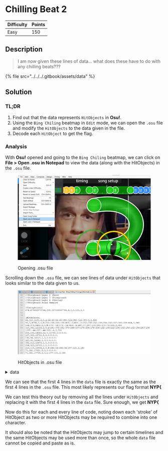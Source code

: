 # Chilling Beat 2

| Difficulty | Points |
| ---------- | ------ |
| Easy       | 150    |

## Description

> I am now given these lines of data... what does these have to do with any chilling beats???

{% file src="../../../.gitbook/assets/data" %}

## Solution

### TL;DR

1. Find out that the data represents `HitObjects` in **Osu!**.
2. Using the `Bing Chiling` beatmap in `Edit` mode, we can open the `.osu` file and modify the `HitObjects` to the data given in the file.
3. Decode each `HitObject` to get the flag.

### Analysis

With **Osu!** opened and going to the `Bing Chiling` beatmap, we can click on **File > Open .osu in Notepad** to view the data (along with the HitObjects) in the `.osu` file.

<figure><img src="../../../.gitbook/assets/image (1).png" alt=""><figcaption><p>Opening .osu file</p></figcaption></figure>

Scrolling down the `.osu` file, we can see lines of data under `HitObjects` that looks similar to the data given to us.

<figure><img src="../../../.gitbook/assets/image.png" alt=""><figcaption><p>HitObjects in .osu file</p></figcaption></figure>

<details>

<summary>data</summary>

```
94,318,1133,6,0,B|94:40|94:40|358:319|358:319|353:0,2,980
95,0,4796,2,0,B|253:158|253:158|405:-2|405:-2|252:158|252:158|256:232|257:263|259:404,2,840
164,373,8460,2,0,B|172:-54|172:-54|463:-4|447:57|397:150|280:171|72:186,2,980
310,351,12124,2,0,B|241:378|241:378|244:237|176:206|176:206|122:186|122:186|182:156|182:156|243:106|237:-44|237:-44|335:-6,2,700
136,219,22430,2,0,L|138:-8,2,210
136,224,75330,2,0,B|388:226,2,210
242,185,98117,2,0,P|381:276|176:327,1,490
234,199,110254,6,0,P|175:284|177:340,1,140
242,185,98117,2,0,P|381:276|176:327,1,490
234,199,110254,6,0,P|175:284|177:340,1,140
248,355,40407,2,0,B|118:295|118:295|253:205,1,280
109,22,34567,6,0,L|110:381,1,350
403,316,26781,6,0,L|62:314,2,280
395,226,106705,2,0,B|165:179|248:397|325:401|378:376|406:178,1,490
398,233,107735,2,0,L|466:371,1,140
186,146,59643,6,0,B|385:148,1,140
256,48,60101,2,0,B|255:334,1,280
403,316,26781,6,0,L|62:314,2,280
37,316,88727,2,0,B|133:12|133:12|272:301|272:301,1,630
274,294,89758,2,0,B|370:-10|370:-10|509:279|509:279,1,630
113,173,78308,6,0,L|413:172,1,280
403,173,78995,2,0,B|395:-35|71:-26|108:185,1,490
104,184,80140,2,0,B|88:379|369:339|439:300,1,420
403,316,26781,6,0,L|62:314,2,280
321,0,69033,6,0,L|323:367,1,350
326,359,69720,2,0,B|130:317|140:185|351:178,1,350
267,57,50941,6,0,B|119:180|119:180|397:183,1,420
267,57,51857,2,0,L|266:338,1,280
60,222,105330,2,0,L|63:370,1,140
78,365,105788,2,0,B|118:201|206:141|247:396,1,350
255,335,95712,2,0,P|38:131|250:26,1,630
249,53,93193,2,0,L|145:147,2,140
256,48,60101,2,0,B|255:334,1,280
60,222,105330,2,0,L|63:370,1,140
78,365,105788,2,0,B|118:201|206:141|247:396,1,350
225,0,115636,6,4,B|300:14|300:14|298:118|298:118|384:164|384:164|297:214|297:214|298:322|298:322|190:342,2,560,4|4|4,0:0|0:0|0:0,0:0:0:0:
```

</details>

We can see that the first 4 lines in the `data` file is exactly the same as the first 4 lines in the `.osu` file. This most likely represents our flag format **NYP{**

We can test this theory out by removing all the lines under `HitObjects` and replacing it with the first 4 lines in the `data` file. Sure enough, we get **NYP{**

Now do this for each and every line of code, noting down each 'stroke' of HitObject as two or more HitObjects may be required to combine into one character.

It should also be noted that the HitObjects may jump to certain timelines and the same HitObjects may be used more than once, so the whole `data` file cannot be copied and paste as is.
